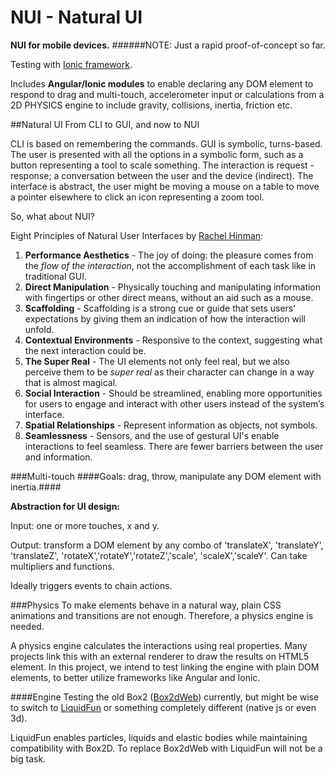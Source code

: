 NUI - Natural UI
================
**NUI for mobile devices.**
######NOTE: Just a rapid proof-of-concept so far.

Testing with [Ionic framework](http://ionicframework.com/).

Includes **Angular/Ionic modules** to enable declaring any DOM element to respond to drag and multi-touch, accelerometer input or calculations from a 2D PHYSICS engine to include gravity, collisions, inertia, friction etc.

##Natural UI
From CLI to GUI, and now to NUI

CLI is based on remembering the commands.
GUI is symbolic, turns-based.
The user is presented with all the options in a symbolic form, such as a button representing a tool to scale something. The interaction is request - response; a conversation between the user and the device (indirect).
The interface is abstract, the user might be moving a mouse on a table to move a pointer elsewhere to click an icon representing a zoom tool.

So, what about NUI?

Eight Principles of Natural User Interfaces by [Rachel Hinman](http://designprinciplesftw.com/collections/eight-principles-of-natural-user-interfaces):

1. **Performance Aesthetics** - The joy of doing: the pleasure comes from the *flow of the interaction*, not the accomplishment of each task like in traditional GUI.
2. **Direct Manipulation** - Physically touching and manipulating information with fingertips or other direct means, without an aid such as a mouse. 
3. **Scaffolding** - Scaffolding is a strong cue or guide that sets users’ expectations by giving them an indication of how the interaction will unfold.
4. **Contextual Environments** - Responsive to the context, suggesting what the next interaction could be.
5. **The Super Real** - The UI elements not only feel real, but we also perceive them to be *super real* as their character can change in a way that is almost magical.
6. **Social Interaction** - Should be streamlined, enabling more opportunities for users to engage and interact with other users instead of the system’s interface.
7. **Spatial Relationships** - Represent information as objects, not symbols.
8. **Seamlessness** - Sensors, and the use of gestural UI's enable interactions to feel seamless. There are fewer barriers between the user and information.


###Multi-touch
####Goals:  drag, throw, manipulate any DOM element with inertia.####

**Abstraction for UI design:**

Input:  one or more touches, x and y.

Output: transform a DOM element by any combo of 'translateX', 'translateY', 'translateZ', 'rotateX','rotateY','rotateZ','scale', 'scaleX','scaleY'. Can take multipliers and functions.

Ideally triggers events to chain actions.

###Physics
To make elements behave in a natural way, plain CSS animations and transitions are not enough. Therefore, a physics engine is needed.

A physics engine calculates the interactions using real properties. Many projects link this with an external renderer to draw the results on HTML5 <canvas> element. In this project, we intend to test linking the engine with plain DOM elements, to better utilize frameworks like Angular and Ionic.

####Engine
Testing the old Box2 ([Box2dWeb](https://code.google.com/p/box2dweb/wiki/BasicUsage)) currently, but might be wise to switch to [LiquidFun](http://google.github.io/liquidfun/) or something completely different (native js or even 3d).

LiquidFun enables particles, liquids and elastic bodies while maintaining compatibility with Box2D. To replace Box2dWeb with LiquidFun will not be a big task.
